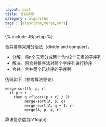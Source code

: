 ```yaml
---
layout: post
title: 合并排序
category : algorithm
tags : [algorithm,merge,sort]
---
```

{% include JB/setup %}

合并排序采用分治法（divide and conquer）。

- 分解。将n个元素分成两个含n/2个元素的子序列
- 解决。用合并排序法对两个字序列进行排序
- 合并。合并两个已排序的子序列

伪码如下（参考算法导论）

    merge-sort(A, p, r)
      if p < r
        then q <floor((p + r) / 2)
             merge-sort(A, p, q)
             merge-sort(A, q + 1, r)
             merge(A, p, q, r)

算法复杂度为n*log(n)